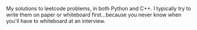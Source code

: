 My solutions to leetcode problems, in both Python and C++. I typically try to write them on paper or whiteboard first...because you never know when you'll have to whiteboard at an interview.